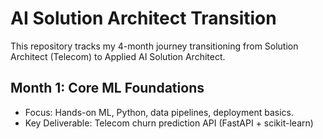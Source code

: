# AI Solution Architect Transition
This repository tracks my 4-month journey transitioning from Solution Architect (Telecom) to Applied AI Solution Architect.

## Month 1: Core ML Foundations
- Focus: Hands-on ML, Python, data pipelines, deployment basics.
- Key Deliverable: Telecom churn prediction API (FastAPI + scikit-learn)

